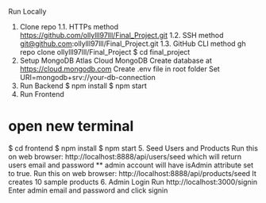 Run Locally
1. Clone repo
1.1. HTTPs method
https://github.com/ollylll97lll/Final_Project.git
1.2. SSH method
git@github.com:ollylll97lll/Final_Project.git
1.3. GitHub CLI method
gh repo clone ollylll97lll/Final_Project
$ cd final_project
2. Setup MongoDB
Atlas Cloud MongoDB
Create database at https://cloud.mongodb.com
Create .env file in root folder
Set URI=mongodb+srv://your-db-connection
3. Run Backend
$ npm install
$ npm start
4. Run Frontend
# open new terminal
$ cd frontend
$ npm install
$ npm start
5. Seed Users and Products
Run this on web browser: http://localhost:8888/api/users/seed
which will return users email and password
** admin account will have isAdmin attribute set to true.
Run this on web browser: http://localhost:8888/api/products/seed
It creates 10 sample products
6. Admin Login
Run http://localhost:3000/signin
Enter admin email and password and click signin
